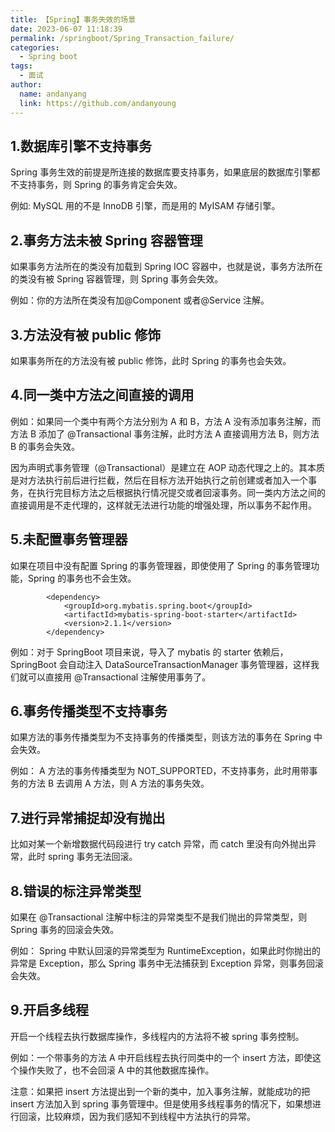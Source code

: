 ```yaml
---
title: 【Spring】事务失效的场景
date: 2023-06-07 11:18:39
permalink: /springboot/Spring_Transaction_failure/
categories:
  - Spring boot
tags:
  - 面试
author:
  name: andanyang
  link: https://github.com/andanyoung
---
```


## **1.数据库引擎不支持事务**

Spring 事务生效的前提是所连接的数据库要支持事务，如果底层的数据库引擎都不支持事务，则 Spring 的事务肯定会失效。

例如: MySQL 用的不是 InnoDB 引擎，而是用的 MyISAM 存储引擎。

## **2.事务方法未被 Spring 容器管理**

如果事务方法所在的类没有加载到 Spring IOC 容器中，也就是说，事务方法所在的类没有被 Spring 容器管理，则 Spring 事务会失效。

例如：你的方法所在类没有加@Component 或者@Service 注解。

## **3.方法没有被 public 修饰**

如果事务所在的方法没有被 public 修饰，此时 Spring 的事务也会失效。

## **4.同一类中方法之间直接的调用**

例如：如果同一个类中有两个方法分别为 A 和 B，方法 A 没有添加事务注解，而方法 B 添加了 @Transactional 事务注解，此时方法 A 直接调用方法 B，则方法 B 的事务会失效。

因为声明式事务管理（@Transactional）是建立在 AOP 动态代理之上的。其本质是对方法执行前后进行拦截，然后在目标方法开始执行之前创建或者加入一个事务，在执行完目标方法之后根据执行情况提交或者回滚事务。同一类内方法之间的直接调用是不走代理的，这样就无法进行功能的增强处理，所以事务不起作用。

## **5.未配置事务管理器**

如果在项目中没有配置 Spring 的事务管理器，即使使用了 Spring 的事务管理功能，Spring 的事务也不会生效。

```text
        <dependency>
            <groupId>org.mybatis.spring.boot</groupId>
            <artifactId>mybatis-spring-boot-starter</artifactId>
            <version>2.1.1</version>
        </dependency>
```

例如：对于 SpringBoot 项目来说，导入了 mybatis 的 starter 依赖后，SpringBoot 会自动注入 DataSourceTransactionManager 事务管理器，这样我们就可以直接用 @Transactional 注解使用事务了。

## **6.事务传播类型不支持事务**

如果方法的事务传播类型为不支持事务的传播类型，则该方法的事务在 Spring 中会失效。

例如： A 方法的事务传播类型为 NOT_SUPPORTED，不支持事务，此时用带事务的方法 B 去调用 A 方法，则 A 方法的事务失效。

## **7.进行异常捕捉却没有抛出**

比如对某一个新增数据代码段进行 try catch 异常，而 catch 里没有向外抛出异常，此时 spring 事务无法回滚。

## **8.错误的标注异常类型**

如果在 @Transactional 注解中标注的异常类型不是我们抛出的异常类型，则 Spring 事务的回滚会失效。

例如： Spring 中默认回滚的异常类型为 RuntimeException，如果此时你抛出的异常是 Exception，那么 Spring 事务中无法捕获到 Exception 异常，则事务回滚会失效。

## **9.开启多线程**

开启一个线程去执行数据库操作，多线程内的方法将不被 spring 事务控制。

例如：一个带事务的方法 A 中开启线程去执行同类中的一个 insert 方法，即使这个操作失败了，也不会回滚 A 中的其他数据库操作。

注意：如果把 insert 方法提出到一个新的类中，加入事务注解，就能成功的把 insert 方法加入到 spring 事务管理中。但是使用多线程事务的情况下，如果想进行回滚，比较麻烦，因为我们感知不到线程中方法执行的异常。
